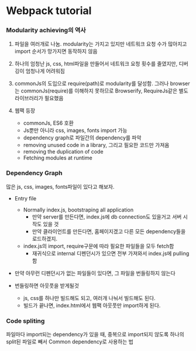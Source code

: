 # Webpack tutorial

### Modularity achieving의 역사

1. 파일을 여러개로 나눔. modularity는 가지고 있지만 네트워크 요청 수가 많아지고 import 순서가 망가지면 동작하지 않음
2. 하나의 엄청난 js, css, html파일을 만들어서 네트워크 요청 횟수를 줄였지만, 디버깅이 엄청나게 어려워짐
3. commonJs의 도입으로 require(path)로 modularity를 달성함. 그러나 browser는 commonJs(require)를 이해하지 못하므로 Browserify, RequireJs같은 별도 라이브러리가 필요했음
4. 웹팩 등장

   - commonJs, ES6 호환
   - Js뿐만 아니라 css, images, fonts import 가능
   - dependency graph로 파일간의 dependency를 파악
   - removing unused code in a library, 그리고 필요한 코드만 가져옴
   - removing the duplication of code
   - Fetching modules at runtime

### Dependency Graph

많은 js, css, images, fonts파일이 있다고 해보자.

- Entry file

  - Normally index.js, bootstraping all application
    - 만약 server를 만든다면, index.js에 db connection도 있을거고 서버 시작도 있을 것
    - 만약 클라이언트를 만든다면, 홈페이지겠고 다른 모든 dependency들을 로드하겠지.
  - index.js의 import, require구문에 따라 필요한 파일들을 모두 fetch함
    - 재귀식으로 internal 디펜던시가 있으면 전부 가져와서 index.js에 pulling함

- 만약 아무런 디펜던시가 없는 파일들이 있다면, 그 파일을 번들링하지 않는다
- 번들링하면 아웃풋을 받게될것
  - js, css를 하나만 빌드해도 되고, 여러개 나눠서 빌드해도 된다.
  - 빌드가 끝나면, index.html에서 웹팩 아웃풋만 import하게 된다.

### Code spliting

파일마다 import되는 dependency가 있을 때, 중복으로 import되지 않도록 하나의 split된 파일로 빼서 Common dependency로 사용하는 법
